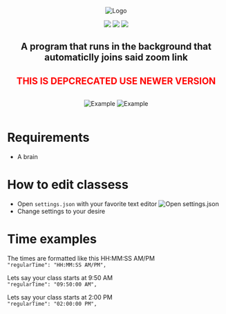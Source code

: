 <div align="center">
  <p>
    <img src="https://i.imgur.com/2KDO28g.png" title="Logo">
  </p>
  
  <p>
    <img src="https://img.shields.io/github/stars/smashie420/Zoom-Auto-Joiner?style=for-the-badge">
    <img src="https://img.shields.io/github/license/smashie420/Zoom-Auto-Joiner?style=for-the-badge">
    <img src="https://img.shields.io/bitbucket/issues-raw/smashie420/Zoom-Auto-Joiner?style=for-the-badge">
    
  </p>
  <p style="text-align: center;">
    <h2>A program that runs in the background that automaticlly joins said zoom link</h2>
    <h2 style='color:red;'>THIS IS DEPCRECATED USE NEWER VERSION</h2>
  </p>
</div>
<div style="display:flex; justify-content: space-around; flex-direction:collum"> 
  <p>
    <img src="https://i.imgur.com/gLfQPqk.png" title="Example">
    <img src="https://i.imgur.com/u4N2Im2.png" title="Example">
  </p>
 </div>

  

# Requirements
- A brain

# How to edit classess
- Open `settings.json` with your favorite text editor
![Open settings.json](https://i.imgur.com/VPB7vNa.png)
- Change settings to your desire

# Time examples
The times are formatted like this HH:MM:SS AM/PM<br>
`"regularTime": "HH:MM:SS AM/PM",`

Lets say your class starts at 9:50 AM<br>
`"regularTime": "09:50:00 AM",`

Lets say your class starts at 2:00 PM<br>
`"regularTime": "02:00:00 PM",`
